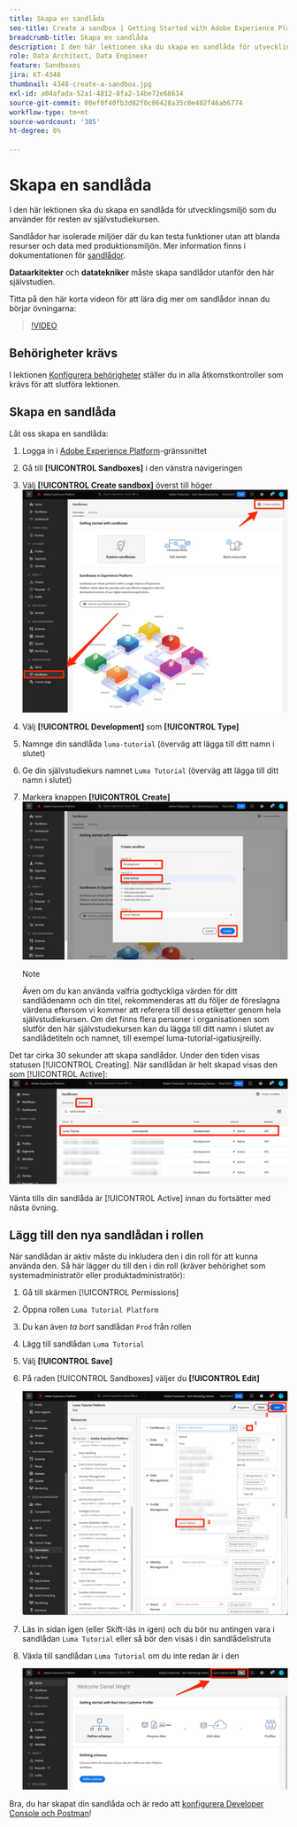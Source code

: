 ```yaml
---
title: Skapa en sandlåda
seo-title: Create a sandbox | Getting Started with Adobe Experience Platform for Data Architects and Data Engineers
breadcrumb-title: Skapa en sandlåda
description: I den här lektionen ska du skapa en sandlåda för utvecklingsmiljö som du kan använda för resten av självstudiekursen.
role: Data Architect, Data Engineer
feature: Sandboxes
jira: KT-4348
thumbnail: 4348-create-a-sandbox.jpg
exl-id: a04afada-52a1-4812-8fa2-14be72e68614
source-git-commit: 00ef0f40fb3d82f0c06428a35c0e402f46ab6774
workflow-type: tm+mt
source-wordcount: '385'
ht-degree: 0%

---
```


# Skapa en sandlåda

<!--25min-->

I den här lektionen ska du skapa en sandlåda för utvecklingsmiljö som du använder för resten av självstudiekursen.

Sandlådor har isolerade miljöer där du kan testa funktioner utan att blanda resurser och data med produktionsmiljön. Mer information finns i dokumentationen för [sandlådor](https://experienceleague.adobe.com/docs/experience-platform/sandbox/home.html?lang=sv).

**Dataarkitekter** och **datatekniker** måste skapa sandlådor utanför den här självstudien.

Titta på den här korta videon för att lära dig mer om sandlådor innan du börjar övningarna:
>[!VIDEO](https://video.tv.adobe.com/v/29838/?learn=on)

## Behörigheter krävs

I lektionen [Konfigurera behörigheter](configure-permissions.md) ställer du in alla åtkomstkontroller som krävs för att slutföra lektionen.

<!--
* Permission items **[!UICONTROL Sandbox Administration]** > **[!UICONTROL View Sandboxes]** and **[!UICONTROL Manage Sandboxes]**
* Permission item **[!UICONTROL Sandboxes]** > **[!UICONTROL Prod]**
* User-role access to the `Luma Tutorial Platform` product profile
* Admin-level access to the `Luma Tutorial Platform` product profile
-->

## Skapa en sandlåda

Låt oss skapa en sandlåda:

1. Logga in i [Adobe Experience Platform](https://experience.adobe.com/platform)-gränssnittet
1. Gå till **[!UICONTROL Sandboxes]** i den vänstra navigeringen
1. Välj **[!UICONTROL Create sandbox]** överst till höger
   ![Välj Skapa sandlåda](assets/sandbox-createSandbox.png)

1. Välj **[!UICONTROL Development]** som **[!UICONTROL Type]**
1. Namnge din sandlåda `luma-tutorial` (överväg att lägga till ditt namn i slutet)
1. Ge din självstudiekurs namnet `Luma Tutorial` (överväg att lägga till ditt namn i slutet)
1. Markera knappen **[!UICONTROL Create]**
   ![Skapa din sandlåda](assets/sandbox-nameSandbox.png)
   >[!NOTE]
   >
   >Även om du kan använda valfria godtyckliga värden för ditt sandlådenamn och din titel, rekommenderas att du följer de föreslagna värdena eftersom vi kommer att referera till dessa etiketter genom hela självstudiekursen. Om det finns flera personer i organisationen som slutför den här självstudiekursen kan du lägga till ditt namn i slutet av sandlådetiteln och namnet, till exempel luma-tutorial-igatiusjreilly.

Det tar cirka 30 sekunder att skapa sandlådor. Under den tiden visas statusen [!UICONTROL Creating]. När sandlådan är helt skapad visas den som [!UICONTROL Active]:
![ Aktiv status ](assets/sandbox-active.png)

Vänta tills din sandlåda är [!UICONTROL Active] innan du fortsätter med nästa övning.

## Lägg till den nya sandlådan i rollen

När sandlådan är aktiv måste du inkludera den i din roll för att kunna använda den. Så här lägger du till den i din roll (kräver behörighet som systemadministratör eller produktadministratör):

1. Gå till skärmen [!UICONTROL Permissions]
1. Öppna rollen `Luma Tutorial Platform`
1. Du kan även _ta bort_ sandlådan `Prod` från rollen
1. Lägg till sandlådan `Luma Tutorial`
1. Välj **[!UICONTROL Save]**
1. På raden [!UICONTROL Sandboxes] väljer du **[!UICONTROL Edit]**

   ![Lägg till lumatsjälvstudiekurs](assets/sandbox-addLumaTutorial.png)

1. Läs in sidan igen (eller Skift-läs in igen) och du bör nu antingen vara i sandlådan `Luma Tutorial` eller så bör den visas i din sandlådelistruta
1. Växla till sandlådan `Luma Tutorial` om du inte redan är i den

   ![Bekräfta sandlåda](assets/sandbox-confirmDropdown.png)

Bra, du har skapat din sandlåda och är redo att [konfigurera Developer Console och Postman](set-up-developer-console-and-postman.md)!
